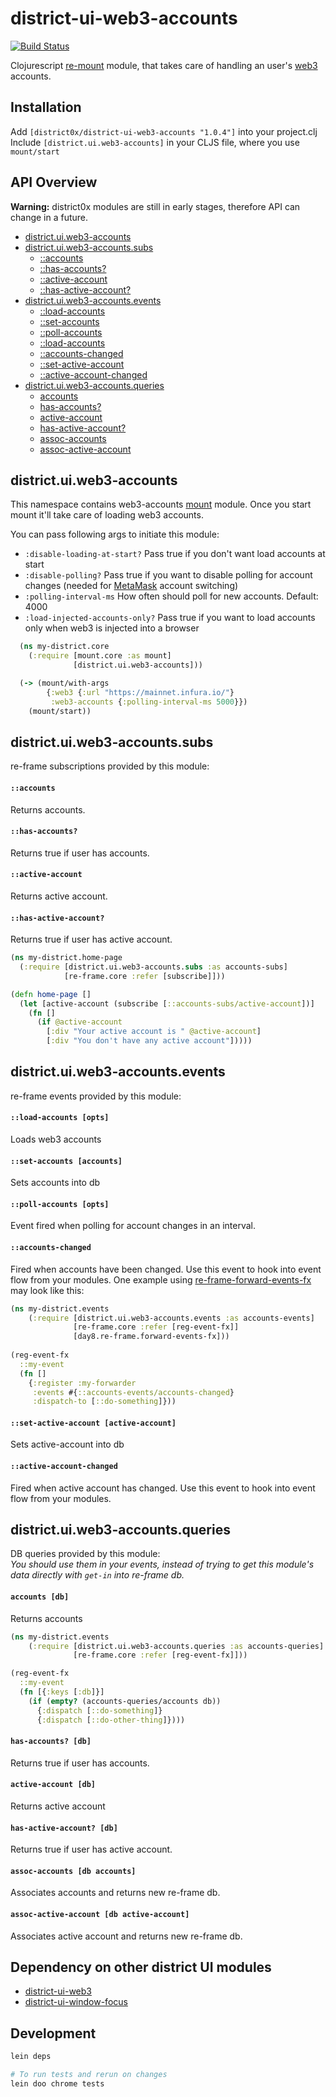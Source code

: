 # district-ui-web3-accounts

[![Build Status](https://travis-ci.org/district0x/district-ui-web3-accounts.svg?branch=master)](https://travis-ci.org/district0x/district-ui-web3-accounts)

Clojurescript [re-mount](https://github.com/district0x/d0x-INFRA/blob/master/re-mount.md) module, that takes care of handling an user's [web3](https://github.com/ethereum/web3.js/) accounts.

## Installation
Add `[district0x/district-ui-web3-accounts "1.0.4"]` into your project.clj  
Include `[district.ui.web3-accounts]` in your CLJS file, where you use `mount/start`

## API Overview

**Warning:** district0x modules are still in early stages, therefore API can change in a future.

- [district.ui.web3-accounts](#districtuiweb3-accounts)
- [district.ui.web3-accounts.subs](#districtuiweb3-accountssubs)
  - [::accounts](#accounts-sub)
  - [::has-accounts?](#has-accounts?-sub)
  - [::active-account](#active-account-sub)
  - [::has-active-account?](#has-active-account?-sub)
- [district.ui.web3-accounts.events](#districtuiweb3-accountsevents)
  - [::load-accounts](#load-accounts)
  - [::set-accounts](#set-accounts)
  - [::poll-accounts](#poll-accounts)
  - [::load-accounts](#load-accounts)
  - [::accounts-changed](#accounts-changed)
  - [::set-active-account](#set-active-account)
  - [::active-account-changed](#active-account-changed)
- [district.ui.web3-accounts.queries](#districtuiweb3-accountsqueries)
  - [accounts](#accounts)
  - [has-accounts?](#has-accounts?)
  - [active-account](#active-account)
  - [has-active-account?](#has-active-account?)
  - [assoc-accounts](#assoc-accounts)
  - [assoc-active-account](#assoc-active-account)

## district.ui.web3-accounts
This namespace contains web3-accounts [mount](https://github.com/tolitius/mount) module. Once you start mount it'll take care 
of loading web3 accounts.

You can pass following args to initiate this module: 
* `:disable-loading-at-start?` Pass true if you don't want load accounts at start
* `:disable-polling?` Pass true if you want to disable polling for account changes (needed for [MetaMask](https://metamask.io/) account switching)
* `:polling-interval-ms` How often should poll for new accounts. Default: 4000
* `:load-injected-accounts-only?` Pass true if you want to load accounts only when web3 is injected into a browser

```clojure
  (ns my-district.core
    (:require [mount.core :as mount]
              [district.ui.web3-accounts]))

  (-> (mount/with-args
        {:web3 {:url "https://mainnet.infura.io/"}
         :web3-accounts {:polling-interval-ms 5000}})
    (mount/start))
```

## district.ui.web3-accounts.subs
re-frame subscriptions provided by this module:

#### <a name="accounts-sub">`::accounts`
Returns accounts.

#### <a name="has-accounts?-sub">`::has-accounts?`
Returns true if user has accounts.

#### <a name="active-account-sub">`::active-account`
Returns active account.

#### <a name="has-active-account?-sub">`::has-active-account?`
Returns true if user has active account.

```clojure
(ns my-district.home-page
  (:require [district.ui.web3-accounts.subs :as accounts-subs]
            [re-frame.core :refer [subscribe]]))

(defn home-page []
  (let [active-account (subscribe [::accounts-subs/active-account])]
    (fn []
      (if @active-account
        [:div "Your active account is " @active-account]
        [:div "You don't have any active account"]))))
```

## district.ui.web3-accounts.events
re-frame events provided by this module:

#### <a name="load-accounts">`::load-accounts [opts]`
Loads web3 accounts

#### <a name="set-accounts">`::set-accounts [accounts]`
Sets accounts into db

#### <a name="poll-accounts">`::poll-accounts [opts]`
Event fired when polling for account changes in an interval. 

#### <a name="accounts-changed">`::accounts-changed`
Fired when accounts have been changed. Use this event to hook into event flow from your modules.
One example using [re-frame-forward-events-fx](https://github.com/Day8/re-frame-forward-events-fx) may look like this:

```clojure
(ns my-district.events
    (:require [district.ui.web3-accounts.events :as accounts-events]
              [re-frame.core :refer [reg-event-fx]]
              [day8.re-frame.forward-events-fx]))
              
(reg-event-fx
  ::my-event
  (fn []
    {:register :my-forwarder
     :events #{::accounts-events/accounts-changed}
     :dispatch-to [::do-something]}))
```

#### <a name="set-active-account">`::set-active-account [active-account]`
Sets active-account into db

#### <a name="active-account-changed">`::active-account-changed`
Fired when active account has changed. Use this event to hook into event flow from your modules.

## district.ui.web3-accounts.queries
DB queries provided by this module:  
*You should use them in your events, instead of trying to get this module's 
data directly with `get-in` into re-frame db.*

#### <a name="accounts">`accounts [db]`
Returns accounts

```clojure
(ns my-district.events
    (:require [district.ui.web3-accounts.queries :as accounts-queries]
              [re-frame.core :refer [reg-event-fx]]))

(reg-event-fx
  ::my-event
  (fn [{:keys [:db]}]
    (if (empty? (accounts-queries/accounts db))
      {:dispatch [::do-something]}
      {:dispatch [::do-other-thing]})))
```

#### <a name="has-accounts?">`has-accounts? [db]`
Returns true if user has accounts.

#### <a name="active-account">`active-account [db]`
Returns active account

#### <a name="has-active-account?">`has-active-account? [db]`
Returns true if user has active account.

#### <a name="assoc-accounts">`assoc-accounts [db accounts]`
Associates accounts and returns new re-frame db.

#### <a name="assoc-active-account">`assoc-active-account [db active-account]`
Associates active account and returns new re-frame db.

## Dependency on other district UI modules
* [district-ui-web3](https://github.com/district0x/district-ui-web3)
* [district-ui-window-focus](https://github.com/district0x/district-ui-window-focus)

## Development
```bash
lein deps

# To run tests and rerun on changes
lein doo chrome tests
```